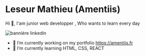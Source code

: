 
# Leseur Mathieu (Amentiis)

Hi 👋, I'am junior web developper , Who wants to learn every day

![bannière linkedin](https://user-images.githubusercontent.com/57065718/200612620-8cd48a28-3762-41d5-9d3e-8638f76639f8.png)
- 🔭 I’m currently working on my portfolio https://amentiis.fr
- 🌱 I’m currently learning HTML, CSS, REACT

